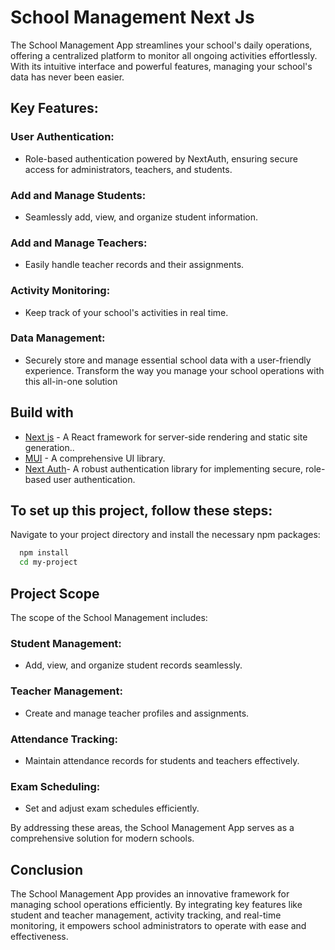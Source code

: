 # School Management Next Js 
The School Management App streamlines your school's daily operations, offering a centralized platform to monitor all ongoing activities effortlessly. With its intuitive interface and powerful features, managing your school's data has never been easier.

## Key Features:
### User Authentication:
* Role-based authentication powered by NextAuth, ensuring secure access for administrators, teachers, and students.
### Add and Manage Students: 
*  Seamlessly add, view, and organize student information.
### Add and Manage Teachers:
*  Easily handle teacher records and their assignments.
### Activity Monitoring: 
 * Keep track of your school's activities in real time.
### Data Management: 
 * Securely store and manage essential school data with a user-friendly experience.
Transform the way you manage your school operations with this all-in-one solution
## Build with
* [Next js](https://nextjs.org/) - A React framework for server-side rendering and static site generation..
* [MUI](https://mui.com/) - A comprehensive UI library.
* [Next Auth](https://next-auth.js.org/)- A robust authentication library for implementing secure, role-based user authentication.
## To set up this project, follow these steps:

Navigate to your project directory and install the necessary npm packages:

```bash
  npm install 
  cd my-project
```

## Project Scope
The scope of the School Management includes:

### Student Management: 
* Add, view, and organize student records seamlessly.
### Teacher Management:
* Create and manage teacher profiles and assignments.
### Attendance Tracking:
* Maintain attendance records for students and teachers effectively.
### Exam Scheduling:
* Set and adjust exam schedules efficiently.

By addressing these areas, the School Management App serves as a comprehensive solution for modern schools.
## Conclusion
The School Management App provides an innovative framework for managing school operations efficiently. By integrating key features like student and teacher management, activity tracking, and real-time monitoring, it empowers school administrators to operate with ease and effectiveness.

